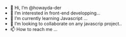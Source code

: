 - 👋 Hi, I’m @howayda-der
- 👀 I’m interested in front-end developping...
- 🌱 I’m currently learning Javascript ...
- 💞️ I’m looking to collaborate on any javascrip project..
- 📫 How to reach me ...

<!---
howayda-der/howayda-der is a ✨ special ✨ repository because its `README.md` (this file) appears on your GitHub profile.
You can click the Preview link to take a look at your changes.
--->

